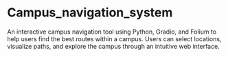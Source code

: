 # Campus_navigation_system
An interactive campus navigation tool using Python, Gradio, and Folium to help users find the best routes within a campus. Users can select locations, visualize paths, and explore the campus through an intuitive web interface.
